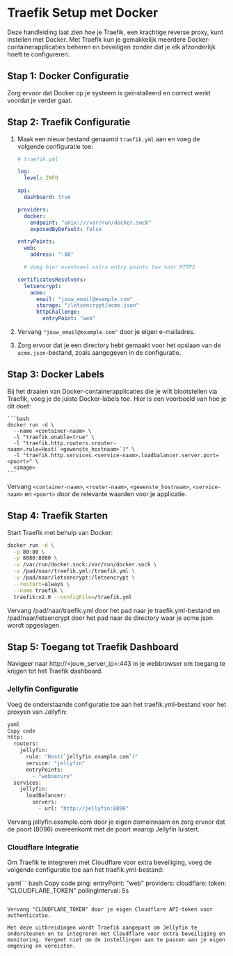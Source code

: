 # Traefik Setup met Docker

Deze handleiding laat zien hoe je Traefik, een krachtige reverse proxy, kunt instellen met Docker. Met Traefik kun je gemakkelijk meerdere Docker-containerapplicaties beheren en beveiligen zonder dat je elk afzonderlijk hoeft te configureren.

## Stap 1: Docker Configuratie

Zorg ervoor dat Docker op je systeem is geïnstalleerd en correct werkt voordat je verder gaat.

## Stap 2: Traefik Configuratie

1. Maak een nieuw bestand genaamd `traefik.yml` aan en voeg de volgende configuratie toe:

    ```yaml
    # traefik.yml

    log:
      level: INFO

    api:
      dashboard: true

    providers:
      docker:
        endpoint: "unix:///var/run/docker.sock"
        exposedByDefault: false

    entryPoints:
      web:
        address: ":80"

      # Voeg hier eventueel extra entry points toe voor HTTPS

    certificatesResolvers:
      letsencrypt:
        acme:
          email: "jouw_email@example.com"
          storage: "/letsencrypt/acme.json"
          httpChallenge:
            entryPoint: "web"
    ```

2. Vervang `"jouw_email@example.com"` door je eigen e-mailadres.

3. Zorg ervoor dat je een directory hebt gemaakt voor het opslaan van de `acme.json`-bestand, zoals aangegeven in de configuratie.

## Stap 3: Docker Labels

Bij het draaien van Docker-containerapplicaties die je wilt blootstellen via Traefik, voeg je de juiste Docker-labels toe. Hier is een voorbeeld van hoe je dit doet:

    ```bash
    docker run -d \
      --name <container-naam> \
      -l "traefik.enable=true" \
      -l "traefik.http.routers.<router-naam>.rule=Host(`<gewenste_hostnaam>`)" \
      -l "traefik.http.services.<service-naam>.loadbalancer.server.port=<poort>" \
      <image>
    ```

Vervang `<container-naam>`, `<router-naam>`, `<gewenste_hostnaam>`, `<service-naam>` en `<poort>` door de relevante waarden voor je applicatie.

## Stap 4: Traefik Starten
Start Traefik met behulp van Docker:

```bash
docker run -d \
  -p 80:80 \
  -p 8080:8080 \
  -v /var/run/docker.sock:/var/run/docker.sock \
  -v /pad/naar/traefik.yml:/traefik.yml \
  -v /pad/naar/letsencrypt:/letsencrypt \
  --restart=always \
  --name traefik \
  traefik:v2.0 --configFile=/traefik.yml
```

Vervang /pad/naar/traefik.yml door het pad naar je traefik.yml-bestand en /pad/naar/letsencrypt door het pad naar de directory waar je acme.json wordt opgeslagen.

## Stap 5: Toegang tot Traefik Dashboard
Navigeer naar http://<jouw_server_ip>:443 in je webbrowser om toegang te krijgen tot het Traefik dashboard.

### Jellyfin Configuratie
Voeg de onderstaande configuratie toe aan het traefik.yml-bestand voor het proxyen van Jellyfin:

```bash
yaml
Copy code
http:
  routers:
    jellyfin:
      rule: "Host(`jellyfin.example.com`)"
      service: "jellyfin"
      entryPoints:
        - "websecure"
  services:
    jellyfin:
      loadBalancer:
        servers:
          - url: "http://jellyfin:8096"
```

Vervang jellyfin.example.com door je eigen domeinnaam en zorg ervoor dat de poort (8096) overeenkomt met de poort waarop Jellyfin luistert.

### Cloudflare Integratie
Om Traefik te integreren met Cloudflare voor extra beveiliging, voeg de volgende configuratie toe aan het traefik.yml-bestand:

yaml```
bash
Copy code
ping:
  entryPoint: "web"
  providers:
    cloudflare:
      token: "CLOUDFLARE_TOKEN"
      pollingInterval: 5s
```

Vervang "CLOUDFLARE_TOKEN" door je eigen Cloudflare API-token voor authenticatie.

Met deze uitbreidingen wordt Traefik aangepast om Jellyfin te ondersteunen en te integreren met Cloudflare voor extra beveiliging en monitoring. Vergeet niet om de instellingen aan te passen aan je eigen omgeving en vereisten.

